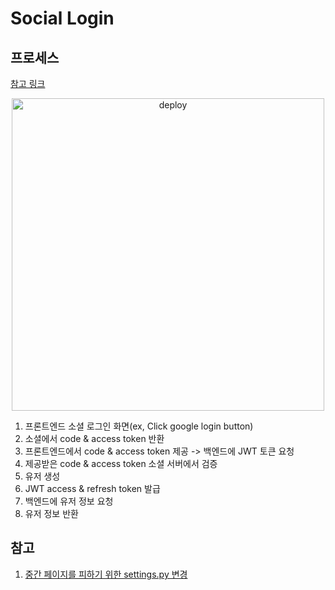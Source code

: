 # Social Login
## 프로세스
[참고 링크](https://medium.com/swlh/how-to-build-google-social-login-in-django-rest-framework-and-nuxt-auth-and-refresh-its-jwt-token-752601d7a6f3)
<p align="center">
    <img src="https://miro.medium.com/max/1400/1*9woo6M--3ZWuUExOY_K0YQ.webp" alt="deploy" style="width: 500px" />
</p>

1. 프론트엔드 소셜 로그인 화면(ex, Click google login button)
2. 소셜에서 code & access token 반환
3. 프론트엔드에서 code & access token 제공 -> 백엔드에 JWT 토큰 요청
4. 제공받은 code & access token 소셜 서버에서 검증
5. 유저 생성
6. JWT access & refresh token 발급
7. 백엔드에 유저 정보 요청
8. 유저 정보 반환

## 참고
1. [중간 페이지를 피하기 위한 settings.py 변경](https://stackoverflow.com/questions/70873098/login-with-google-redairecting-on-conformation-page-to-continue-django)